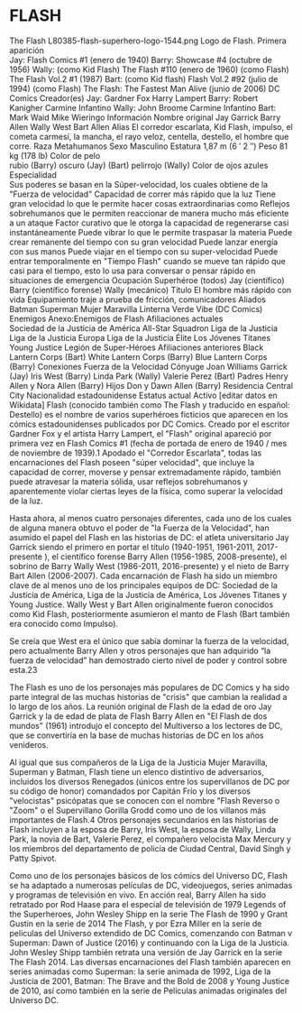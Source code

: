 # FLASH

The Flash
L80385-flash-superhero-logo-1544.png
Logo de Flash.
Primera aparición	
Jay: 
Flash Comics #1 (enero de 1940) 
Barry: 
Showcase #4 (octubre de 1956) 
Wally: (como Kid Flash) 
The Flash #110 (enero de 1960) 
(como Flash) 
The Flash Vol.2 #1 (1987) 
Bart: (como Kid flash) Flash Vol.2 #92 (julio de 1994) 
(como Flash) The Flash: The Fastest Man Alive (junio de 2006)
DC Comics
Creador(es)	Jay: 
Gardner Fox
Harry Lampert
Barry: 
Robert Kanigher
Carmine Infantino
Wally: 
John Broome
Carmine Infantino
Bart: 
Mark Waid
Mike Wieringo
Información
Nombre original	
Jay Garrick
Barry Allen
Wally West
Bart Allen
Alias	El corredor escarlata, Kid Flash, impulso, el cometa carmesí, la mancha, el rayo veloz, centella, destello, el hombre que corre.
Raza	Metahumanos
Sexo	Masculino
Estatura	1,87 m (6 ′ 2 ″)
Peso	81 kg (178 lb)
Color de pelo	
rubio (Barry) oscuro (Jay) (Bart)
pelirrojo (Wally)
Color de ojos	azules
Especialidad	
Sus poderes se basan en la Súper-velocidad, los cuales obtiene de la "Fuerza de velocidad"
Capacidad de correr más rápido que la luz
Tiene gran velocidad lo que le permite hacer cosas extraordinarias como
Reflejos sobrehumanos que le permiten reaccionar de manera mucho más eficiente a un ataque
Factor curativo que le otorga la capacidad de regenerarse casi instantáneamente
Puede vibrar lo que le permite traspasar la materia
Puede crear remanente del tiempo con su gran velocidad
Puede lanzar energía con sus manos
Puede viajar en el tiempo con su super-velocidad
Puede entrar temporalmente en "Tiempo Flash" cuando se mueve tan rápido que casi para el tiempo, esto lo usa para conversar o pensar rápido en situaciones de emergencia
Ocupación	Superhéroe (todos) 
Jay (científico) 
Barry (científico forense) Wally (mecánico) 
Título	El hombre más rápido con vida
Equipamiento	traje a prueba de fricción, comunicadores
Aliados	
Batman
Superman
Mujer Maravilla
Linterna Verde
Vibe (DC Comics)
Enemigos	Anexo:Enemigos de Flash
Afiliaciones actuales	
Sociedad de la Justicia de América
All-Star Squadron
Liga de la Justicia
Liga de la Justicia Europa
Liga de la Justicia Élite
Los Jóvenes Titanes
Young Justice
Legión de Super-Héroes
Afiliaciones anteriores	
Black Lantern Corps (Bart)
White Lantern Corps (Barry)
Blue Lantern Corps (Barry)
Conexiones	Fuerza de la Velocidad
Cónyuge	Joan Williams Garrick (Jay) 
Iris West (Barry) 
Linda Park (Wally) 
Valerie Perez (Bart) 
Padres	Henry Allen y Nora Allen (Barry)
Hijos	Don y Dawn Allen (Barry)
Residencia	Central City
Nacionalidad	estadounidense
Estatus actual	Activo
[editar datos en Wikidata]
Flash (conocido también como The Flash y traducido en español: Destello) es el nombre de varios superhéroes ficticios que aparecen en los cómics estadounidenses publicados por DC Comics. Creado por el escritor Gardner Fox y el artista Harry Lampert, el "Flash" original apareció por primera vez en Flash Comics #1 (fecha de portada de enero de 1940 / mes de noviembre de 1939).1​ Apodado el "Corredor Escarlata", todas las encarnaciones del Flash poseen "súper velocidad", que incluye la capacidad de correr, moverse y pensar extremadamente rápido, también puede atravesar la materia sólida, usar reflejos sobrehumanos y aparentemente violar ciertas leyes de la física, como superar la velocidad de la luz.

Hasta ahora, al menos cuatro personajes diferentes, cada uno de los cuales de alguna manera obtuvo el poder de "la Fuerza de la Velocidad", han asumido el papel del Flash en las historias de DC: el atleta universitario Jay Garrick siendo el primero en portar el título (1940-1951, 1961-2011, 2017-presente ), el científico forense Barry Allen (1956-1985, 2008-presente), el sobrino de Barry Wally West (1986-2011, 2016-presente) y el nieto de Barry Bart Allen (2006-2007). Cada encarnación de Flash ha sido un miembro clave de al menos uno de los principales equipos de DC: Sociedad de la Justicia de América, Liga de la Justicia de América, Los Jóvenes Titanes y Young Justice. Wally West y Bart Allen originalmente fueron conocidos como Kid Flash, posteriormente asumieron el manto de Flash (Bart también era conocido como Impulso).

Se creía que West era el único que sabía dominar la fuerza de la velocidad, pero actualmente Barry Allen y otros personajes que han adquirido “la fuerza de velocidad” han demostrado cierto nivel de poder y control sobre esta.2​3​

The Flash es uno de los personajes más populares de DC Comics y ha sido parte integral de las muchas historias de "crisis" que cambian la realidad a lo largo de los años. La reunión original de Flash de la edad de oro Jay Garrick y la de edad de plata de Flash Barry Allen en "El Flash de dos mundos" (1961) introdujo el concepto del Multiverso a los lectores de DC, que se convertiría en la base de muchas historias de DC en los años venideros.

Al igual que sus compañeros de la Liga de la Justicia Mujer Maravilla, Superman y Batman, Flash tiene un elenco distintivo de adversarios, incluidos los diversos Renegados (únicos entre los supervillanos de DC por su código de honor) comandados por Capitán Frío y los diversos "velocistas" psicópatas que se conocen con el nombre "Flash Reverso o "Zoom" o el Supervillano Gorilla Grodd como uno de los villanos más importantes de Flash.4​ Otros personajes secundarios en las historias de Flash incluyen a la esposa de Barry, Iris West, la esposa de Wally, Linda Park, la novia de Bart, Valerie Perez, el compañero velocista Max Mercury y los miembros del departamento de policía de Ciudad Central, David Singh y Patty Spivot.

Como uno de los personajes básicos de los cómics del Universo DC, Flash se ha adaptado a numerosas películas de DC, videojuegos, series animadas y programas de televisión en vivo. En acción real, Barry Allen ha sido retratado por Rod Haase para el especial de televisión de 1979 Legends of the Superheroes, John Wesley Shipp en la serie The Flash de 1990 y Grant Gustin en la serie de 2014 The Flash, y por Ezra Miller en la serie de películas del Universo extendido de DC Comics, comenzando con Batman v Superman: Dawn of Justice (2016) y continuando con la Liga de la Justicia. John Wesley Shipp también retrata una versión de Jay Garrick en la serie The Flash 2014. Las diversas encarnaciones del Flash también aparecen en series animadas como Superman: la serie animada de 1992, Liga de la Justicia de 2001, Batman: The Brave and the Bold de 2008 y Young Justice de 2010, así como también en la serie de Películas animadas originales del Universo DC.
